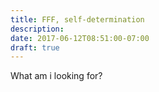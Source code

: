 ```yaml
---
title: FFF, self-determination
description:
date: 2017-06-12T08:51:00-07:00
draft: true
---
```


What am i looking for?